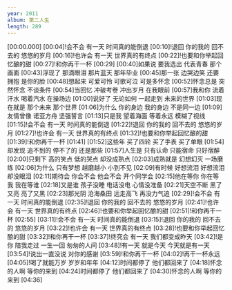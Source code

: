 ```yaml
---
year: 2011
album: 第二人生
length: 289
---
```

[00:00.000]
[00:04]!会不会 有一天 时间真的能倒退
[00:10]!退回 你的我的 回不去的 悠悠的岁月
[00:16]!也许会 有一天 世界真的有终点
[00:22]!也要和你举起回忆酿的甜
[00:27]!和你再干一杯
[00:29]
[00:40]如果说 要我选出 代表青春 那个画面
[00:43]浮现了 那滴眼泪 那片蓝天 那年毕业
[00:45]那一张 边哭边笑 还要拥抱 是你的脸
[00:48]想起来 可爱可怜 可歌可泣 可是多怀念
[00:52]怀念总是 突然怀念 不谈条件
[00:54]当回忆 冲破考卷 冲出岁月 在我眼前
[00:57]我和你 流着汗水 喝着汽水 在操场边
[01:00]说好了 无论如何 一起走到 未来的世界
[01:03]现在就是 那个未来 那个世界
[01:06]为什么 你的身边 我的身边 不是同一边
[01:09]友情曾像 诺亚方舟 坚强誓言
[01:13]只是我 望着海面 等着永远 模糊了视线
[01:15]!会不会 有一天 时间真的能倒退
[01:22]!退回 你的我的 回不去的 悠悠的岁月
[01:27]!也许会 有一天 世界真的有终点
[01:32]!也要和你举起回忆酿的甜
[01:39]!和你再干一杯
[01:41]
[01:52]这些年 买了四轮 买了手表 买了单眼
[01:54]却发现 追不到的 停不了的 还是那些
[01:57]人生是 只有认命 只能宿命 只好宿醉
[02:00]只剩下 高的笑点 低的哭点 却没成熟点
[02:03]成熟就是 幻想幻灭 一场磨练
[02:06]为什么 只有梦想 越磨越小 小到不见
[02:09]有时候 好想流泪 好想流泪 却没眼泪
[02:11]期待会 你会不会 他会不会 开个同学会
[02:15]他在等你 你在等我 我在等谁
[02:18]又是谁 孩子没睡 电话没电 心情没准备
[02:21]天空不断 黑了又亮 亮了又黑
[02:23]那光阴 沧海桑田 远走高飞 再没力气追
[02:29]!会不会 有一天 时间真的能倒退
[02:35]!退回 你的我的 回不去的 悠悠的岁月
[02:41]!也许会 有一天 世界真的有终点
[02:46]!也要和你举起回忆酿的甜
[02:51]!和你再干一杯
[02:55]
[03:11]!会不会 有一天 时间真的能倒退
[03:15]!退回 你的我的 回不去的 悠悠的岁月
[03:22]!也许会 有一天 世界真的有终点
[03:28]!也要和你举起回忆酿的甜
[03:32]!和你再干一杯
[03:37]!终究会 有一天 我们都变成昨天
[03:42]!是你 陪我走过 一生一回 匆匆的人间
[03:48]!有一天 就是今天 今天就是有一天
[03:54]!说出一直没说 对你的感谢
[03:59]!和你再干一杯
[04:02]!再干一杯永远
[04:05]!喝了就能万岁 岁岁和年年
[04:12]时间都停了 他们都回来了
[04:18]怀念的人啊 等你的来到
[04:24]时间都停了 他们都回来了
[04:30]怀念的人啊 等你的来到
[04:36]